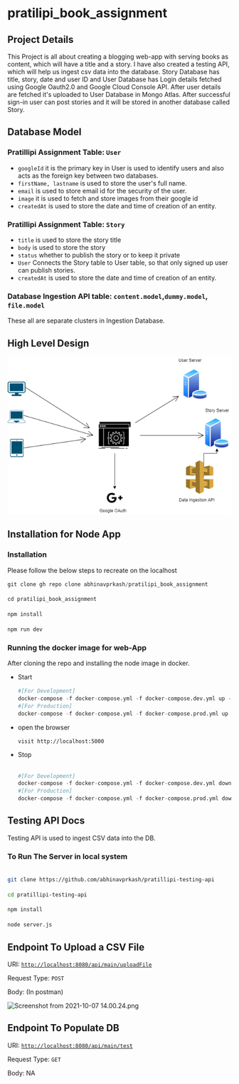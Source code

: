 ﻿# pratilipi_book_assignment
## Project Details

This Project is all about creating a blogging web-app with serving books as content, which will have a title and a story. I have also created a testing API, which will help us ingest csv data into the database. Story Database has title, story, date and user ID and User Database has Login details fetched using Google Oauth2.0 and Google Cloud Console API. After user details are fetched it's uploaded to User Database in Mongo Atlas. After successful sign-in user can post stories and it will be stored in another database called Story.

## Database Model

### Pratillipi Assignment **Table: `User`**

- `googleId` it is the primary key in User is used to identify users and also acts as the foreign key between two databases.
- `firstName, lastname` is used to store the user's full name.
- `email` is used to store email id for the security of the user.
- `image` it is used to fetch and store images from their google id
- `createdAt` is used to store the date and time of creation of an entity.

### Pratillipi Assignment **Table: `Story`**

- `title` is used to store the story title
- `body` is used to store the story
- `status` whether to publish the story or to keep it private
- `User` Connects the Story table to User table, so that only signed up user can publish stories.
- `createdAt` is used to store the date and time of creation of an entity.

### Database Ingestion API table: `content.model`,`dummy.model`, `file.model`

These all are separate clusters in Ingestion Database. 

## High Level Design

![Untitled_Diagram.drawio.png](diagram/Untitled_Diagram.drawio.png)

## Installation for Node App

### **Installation**

Please follow the below steps to recreate on the localhost

```python
git clone gh repo clone abhinavprkash/pratilipi_book_assignment

cd pratilipi_book_assignment

npm install

npm run dev
```

### Running the docker image for web-App

After cloning the repo and installing the node image in docker. 

- Start

    ```python
    #[For Development]
    docker-compose -f docker-compose.yml -f docker-compose.dev.yml up -d --build 
    #[For Production]
    docker-compose -f docker-compose.yml -f docker-compose.prod.yml up -d --build 
    ```
- open the browser
    ```
    visit http://localhost:5000
    ```
- Stop

    ```python

    #[For Development]
    docker-compose -f docker-compose.yml -f docker-compose.dev.yml down -v 
    #[For Production]
    docker-compose -f docker-compose.yml -f docker-compose.prod.yml down -v 
    ```
## Testing API Docs

Testing API is used to ingest CSV data into the DB. 

### To Run The Server in local system

```bash

git clone https://github.com/abhinavprkash/pratillipi-testing-api

cd pratillipi-testing-api

npm install

node server.js
```

## Endpoint To Upload a CSV File

URI: [`http://localhost:8080/api/main/uploadFile`](http://localhost:8080/api/main/uploadFile)

Request Type: `POST`

Body: (In postman)

![Screenshot from 2021-10-07 14.00.24.png](https://s3-us-west-2.amazonaws.com/secure.notion-static.com/84bcb6e7-0ddb-48f0-86ae-2f023647c42a/Screenshot_from_2021-10-07_14.00.24.png)

## Endpoint To Populate DB

URI: [`http://localhost:8080/api/main/test`](http://localhost:8080/api/main/test)

Request Type: `GET`

Body: NA